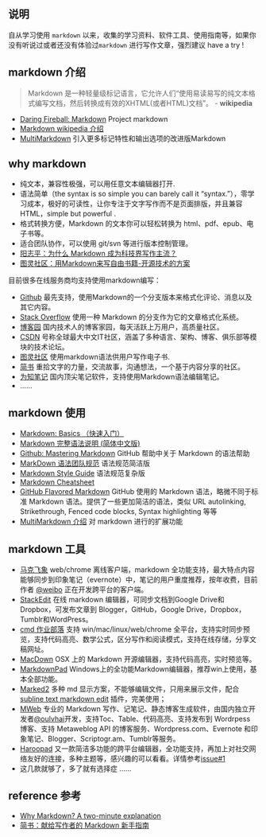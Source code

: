 ## 说明
自从学习使用 `markdown` 以来，收集的学习资料、软件工具、使用指南等，如果你没有听说过或者还没有体验过`markdown` 进行写作文章，强烈建议 have a try !

## markdown 介绍

> Markdown 是一种轻量级标记语言，它允许人们“使用易读易写的纯文本格式编写文档，然后转换成有效的XHTML(或者HTML)文档”。 - **wikipedia**

- [Daring Fireball: Markdown](http://daringfireball.net/projects/markdown/) Project markdown
- [Markdown wikipedia 介绍](https://zh.wikipedia.org/wiki/Markdown)
- [MultiMarkdown](http://fletcherpenney.net/multimarkdown/) 引入更多标记特性和输出选项的改进版Markdown

## why markdown 

- 纯文本，兼容性极强，可以用任意文本编辑器打开.
- 语法简单（the syntax is so simple you can barely call it “syntax.”），零学习成本，极好的可读性，让你专注于文字写作而不是页面排版，并且兼容 HTML，simple but powerful .
- 格式转换方便，Markdown 的文本你可以轻松转换为 html、pdf、epub、电子书等。
- 适合团队协作，可以使用 git/svn 等进行版本控制管理。
- [阳志平：为什么 Markdown 成为科技界写作主流？](http://www.yangzhiping.com/tech/r-markdown-knitr.html)
- [图灵社区：用Markdown来写自由书籍-开源技术的方案](http://www.ituring.com.cn/article/828?q=markdown)


目前很多在线服务商均支持使用markdown编写：

- [Github](https://github.com) 最先支持，使用Markdown的一个分支版本来格式化评论、消息以及其它内容。
- [Stack Overflow](http://stackoverflow.com/) 使用一种 Markdown 的分支作为它的文章格式化系统。
- [博客园](http://www.cnblogs.com/) 国内技术人的博客家园，每天活跃上万用户，高质量社区。
- [CSDN](http://www.csdn.net/) 号称全球最大中文IT社区，涵盖了多种语言、架构、博客、俱乐部等模块的技术论坛。
- [图灵社区](http://www.ituring.com.cn/) 使用markdown语法供用户写作电子书.
- [简书](http://www.jianshu.com/) 重拾文字的力量，交流故事，沟通想法，一个基于内容分享的社区。
- [为知笔记](http://www.wiz.cn/) 国内顶尖笔记软件，支持使用Markdown语法编辑笔记。
- ……


## markdown 使用

- [Markdown: Basics （快速入门）](http://wowubuntu.com/markdown/basic.html)
- [Markdown 完整语法说明 (简体中文版)](http://wowubuntu.com/markdown/)
- [Github: Mastering Markdown](https://guides.github.com/features/mastering-markdown/) GitHub 帮助中关于 Markdown 的语法帮助
- [MarkDown 语法团队规范](https://github.com/hzlzh/1MarkDown) 语法规范简洁版
- [Markdown Style Guide](http://www.cirosantilli.com/markdown-style-guide/) 语法规范复杂版
- [Markdown Cheatsheet](https://github.com/adam-p/markdown-here/wiki/Markdown-Cheatsheet)
- [GitHub Flavored Markdown](https://help.github.com/articles/github-flavored-markdown/) GitHub 使用的 Markdown 语法，略微不同于标准 Markdown 语法。提供了一些更加简洁的语法，类似 URL autolinking, Strikethrough, Fenced code blocks, Syntax highlighting 等等
- [MultiMarkdown 介绍](http://fletcherpenney.net/multimarkdown/) 对 markdown 进行的扩展功能

## markdown 工具

- [马克飞象](https://maxiang.info/) web/chrome 离线客户端，markdown 全功能支持，最大特点内容能够同步到印象笔记（evernote）中，笔记的用户重度推荐，按年收费，目前作者 [@weibo](http://weibo.com/u/2788354117) 正在开发跨平台的客户端。
- [StackEdit](https://stackedit.io/) 在线 markdown 编辑器，可同步文档到Google Drive和 Dropbox，可发布文章到 Blogger，GitHub，Google Drive，Dropbox，Tumblr和WordPress。
- [cmd 作业部落](https://www.zybuluo.com/mdeditor) 支持 win/mac/linux/web/chrome 全平台，支持实时同步预览，支持代码高亮、数学公式，区分写作和阅读模式，支持在线存储，分享文稿网址。
- [MacDown](http://macdown.uranusjr.com/) OSX 上的 Markdown 开源编辑器，支持代码高亮，实时预览等。
- [MarkdownPad](http://www.markdownpad.com/) Windows上的全功能Markdown编辑器，推荐win上使用，基本全部功能。
- [Marked2](http://marked2app.com/) 多种 md 显示方案，不能够编辑文件，只用来展示文件，配合 [subline text markdown edit](https://packagecontrol.io/packages/MarkdownEditing) 插件，完美使用； 
- [MWeb](http://zh.mweb.im/) 专业的 Markdown 写作、记笔记、静态博客生成软件，由国内独立开发者[@oulvhai](http://weibo.com/oulvhai)开发，支持Toc、Table、代码高亮、支持发布到 Wordrpess 博客、支持 Metaweblog API 的博客服务、Wordpress.com、Evernote 和印象笔记、Blogger、Scriptogr.am、Tumblr等服务。
- [Haroopad](http://pad.haroopress.com/user.html) 又一款简洁多功能的跨平台编辑器，全功能支持，再加上对社交网络友好的连接，多种主题等，感兴趣的可以看看。详情参考[issue#1](https://github.com/xirong/my-markdown/issues/1)
-  这几款就够了，多了就有选择症 ……


## reference 参考

- [Why Markdown? A two-minute explanation](http://brettterpstra.com/2011/08/31/why-markdown-a-two-minute-explanation/)
- [简书：献给写作者的 Markdown 新手指南](http://www.jianshu.com/p/q81RER)
